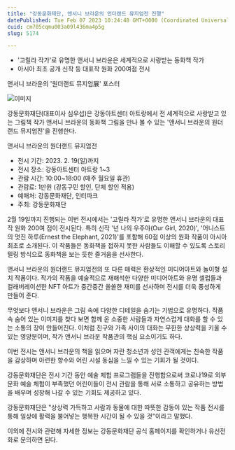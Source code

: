 ```yaml
---
title: "강동문화재단, 앤서니 브라운의 언더랜드 뮤지엄전 진행"
datePublished: Tue Feb 07 2023 10:24:48 GMT+0000 (Coordinated Universal Time)
cuid: cm705cqmu003a09l436ma4p5g
slug: 5174

---
```



- '고릴라 작가'로 유명한 앤서니 브라운은 세계적으로 사랑받는 동화책 작가
- 아시아 최초 공개 신작 등 대표작 원화 200여점 전시

앤서니 브라운의 '원더랜드 뮤지엄展' 포스터

![이미지](https://cdn.hashnode.com/res/hashnode/image/upload/v1739258076604/3c729134-7475-415c-b3b9-956c5b276f42.jpeg)

강동문화재단(대표이사 심우섭)은 강동아트센터 아트랑에서 전 세계적으로 사랑받고 있는 그림책 작가 앤서니 브라운의 동화책 그림을 만나 볼 수 있는 '앤서니 브라운의 원더랜드 뮤지엄전'을 진행한다.

앤서니 브라운의 원더랜드 뮤지엄전

- 전시 기간: 2023. 2. 19(일)까지
- 전시 장소: 강동아트센터 아트랑 1~3
- 관람 시간: 10:00~18:00 (매주 월요일 휴관)
- 관람료: 1만원 (강동구민 할인, 단체 할인 적용)
- 예매처: 강동문화재단, 인터파크
- 주최: 강동문화재단

2월 19일까지 진행되는 이번 전시에서는 '고릴라 작가'로 유명한 앤서니 브라운의 대표작 원화 200여 점이 전시된다. 특히 신작 '넌 나의 우주야(Our Girl, 2020)', '어니스트의 멋진 하루(Ernest the Elephant, 2021)'를 포함해 60점 이상의 원화 작품이 아시아 최초로 소개된다. 이 작품들은 동화책을 접하지 못한 사람들도 이해할 수 있도록 스토리텔링 방식으로 동화책을 보는 듯한 즐거움을 선사한다.

앤서니 브라운의 원더랜드 뮤지엄전의 또 다른 매력은 환상적인 미디어아트와 놀이형 설치 작품이다. 작가의 작품을 예술적으로 재해석한 다양한 미디어아트와 유명 셀럽들과 컬래버레이션한 NFT 아트가 중간중간 쏠쏠한 재미를 선사하며 전시를 더욱 풍성하게 만들어 준다.

무엇보다 앤서니 브라운은 그림 속에 다양한 디테일을 숨기는 기법으로 유명하다. 작품 속 숨어 있는 이미지를 찾다 보면 함께 온 소중한 사람들과 자연스럽게 대화를 할 수 있는 소통의 장이 만들어진다. 이처럼 친구와 가족 사이의 대화는 무한한 상상력을 키울 수 있는 영양분이며, 작가 앤서니 브라운 작품관의 핵심 요소이기도 하다.

이번 전시는 앤서니 브라운의 책을 읽으며 자란 청소년과 성인 관객에게는 친숙한 작품을 감상하며 아련한 향수와 어린 시설 동심을 느낄 수 있는 기회가 될 것이다.

강동문화재단은 전시 기간 동안 예술 체험 프로그램들을 진행함으로써 코로나19로 외부 문화 예술 체험이 부족했던 어린이들이 전시 관람을 통해 서로 소통하고 공유하는 방법을 배우며 성장해 나갈 수 있는 기회도 제공하고 있다.

강동문화재단은 "상상력 가득하고 사람과 동물에 대한 따뜻한 감동이 있는 작품 전시를 통해 일상에 활력을 불어넣는 행복한 시간이 될 수 있을 것"이라고 말했다.

이외에 전시와 관련해 자세한 정보는 강동문화재단 공식 홈페이지를 확인하거나 유선전화로 문의하면 된다.